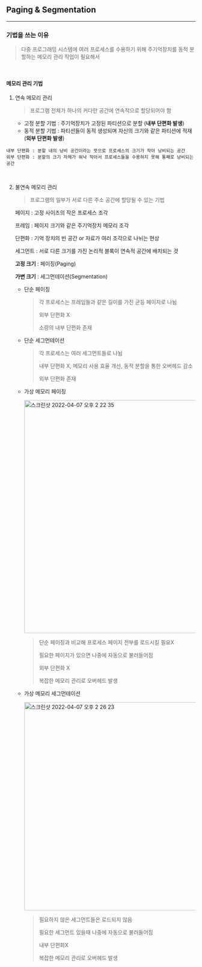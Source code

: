 ## Paging & Segmentation

---

### 기법을 쓰는 이유

> 다중 프로그래밍 시스템에 여러 프로세스를 수용하기 위해 주기억장치를 동적 분할하는 메모리 관리 작업이 필요해서

<br>

#### 메모리 관리 기법

1. 연속 메모리 관리

   > 프로그램 전체가 하나의 커다란 공간에 연속적으로 할당되어야 함

   - 고정 분할 기법 : 주기억장치가 고정된 파티션으로 분할 (**내부 단편화 발생**)
   - 동적 분할 기법 : 파티션들이 동적 생성되며 자신의 크기와 같은 파티션에 적재 (**외부 단편화 발생**)

```
내부 단편화 : 분할 내의 낭비 공간이라는 뜻으로 프로세스의 크기가 작아 낭비되는 공간
외부 단편화 : 분할의 크기 자체가 워낙 작아서 프로세스들을 수용하지 못해 통째로 낭비되는 공간
```

   <br>
   

2. 불연속 메모리 관리

   > 프로그램의 일부가 서로 다른 주소 공간에 할당될 수 있는 기법

   페이지 : 고정 사이즈의 작은 프로세스 조각

   프레임 : 페이지 크기와 같은 주기억장치 메모리 조각

   단편화 : 기억 장치의 빈 공간 or 자료가 여러 조각으로 나뉘는 현상

   세그먼트 : 서로 다른 크기를 가진 논리적 블록이 연속적 공간에 배치되는 것
   <br>

   **고정 크기** : 페이징(Paging)

   **가변 크기** : 세그먼테이션(Segmentation)
   <br>

   - 단순 페이징  


     > 각 프로세스는 프레임들과 같은 길이를 가진 균등 페이지로 나뉨
     >
     > 외부 단편화 X
     >
     > 소량의 내부 단편화 존재

   - 단순 세그먼테이션

     > 각 프로세스는 여러 세그먼트들로 나뉨
     >
     > 내부 단편화 X, 메모리 사용 효율 개선, 동적 분할을 통한 오버헤드 감소
     >
     > 외부 단편화 존재

   - 가상 메모리 페이징

    
     <img width="620" alt="스크린샷 2022-04-07 오후 2 22 35" src="https://user-images.githubusercontent.com/65678579/162125995-99322af7-1d7c-4a4c-8c1a-3309d6775516.png">

     > 단순 페이징과 비교해 프로세스 페이지 전부를 로드시킬 필요X
     >
     > 필요한 페이지가 있으면 나중에 자동으로 불러들어짐
     > 
     > 외부 단편화 X
     >
     > 복잡한 메모리 관리로 오버헤드 발생

   - 가상 메모리 세그먼테이션
   
   
      <img width="554" alt="스크린샷 2022-04-07 오후 2 26 23" src="https://user-images.githubusercontent.com/65678579/162126518-fc591e5b-c509-42fb-9523-92985faea8ac.png">

     > 필요하지 않은 세그먼트들은 로드되지 않음
     >
     > 필요한 세그먼트 있을때 나중에 자동으로 불러들어짐
     >
     > 내부 단편화X
     >
     > 복잡한 메모리 관리로 오버헤드 발생
